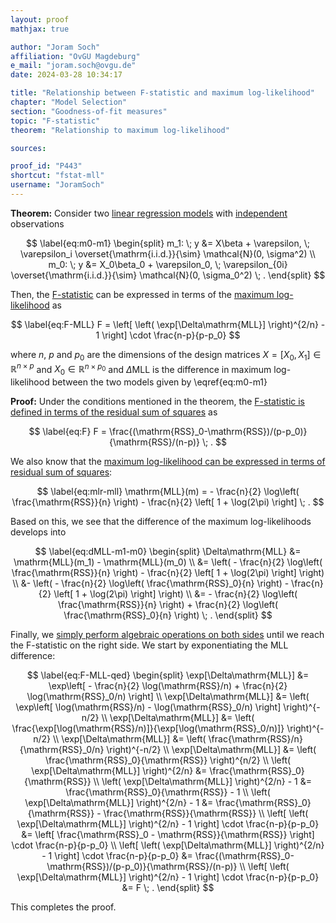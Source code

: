 ```yaml
---
layout: proof
mathjax: true

author: "Joram Soch"
affiliation: "OvGU Magdeburg"
e_mail: "joram.soch@ovgu.de"
date: 2024-03-28 10:34:17

title: "Relationship between F-statistic and maximum log-likelihood"
chapter: "Model Selection"
section: "Goodness-of-fit measures"
topic: "F-statistic"
theorem: "Relationship to maximum log-likelihood"

sources:

proof_id: "P443"
shortcut: "fstat-mll"
username: "JoramSoch"
---
```



**Theorem:** Consider two [linear regression models](/D/mlr) with [independent](/D/ind) observations

$$ \label{eq:m0-m1}
\begin{split}
m_1: \; y &= X\beta + \varepsilon, \; \varepsilon_i \overset{\mathrm{i.i.d.}}{\sim} \mathcal{N}(0, \sigma^2) \\
m_0: \; y &= X_0\beta_0 + \varepsilon_0, \; \varepsilon_{0i} \overset{\mathrm{i.i.d.}}{\sim} \mathcal{N}(0, \sigma_0^2) \; .
\end{split}
$$

Then, the [F-statistic](/D/fstat) can be expressed in terms of the [maximum log-likelihood](/D/mll) as

$$ \label{eq:F-MLL}
F = \left[ \left( \exp[\Delta\mathrm{MLL}] \right)^{2/n} - 1 \right] \cdot \frac{n-p}{p-p_0}
$$

where $n$, $p$ and $p_0$ are the dimensions of the design matrices $X = \left[ X_0, X_1 \right] \in \mathbb{R}^{n \times p}$ and $X_0 \in \mathbb{R}^{n \times p_0}$ and $\Delta\mathrm{MLL}$ is the difference in maximum log-likelihood between the two models given by \eqref{eq:m0-m1}


**Proof:** Under the conditions mentioned in the theorem, the [F-statistic is defined in terms of the residual sum of squares](/D/fstat) as

$$ \label{eq:F}
F = \frac{(\mathrm{RSS}_0-\mathrm{RSS})/(p-p_0)}{\mathrm{RSS}/(n-p)} \; .
$$

We also know that the [maximum log-likelihood can be expressed in terms of residual sum of squares](/P/mlr-mll):

$$ \label{eq:mlr-mll}
\mathrm{MLL}(m) = - \frac{n}{2} \log\left( \frac{\mathrm{RSS}}{n} \right) - \frac{n}{2} \left[ 1 + \log(2\pi) \right] \; .
$$

Based on this, we see that the difference of the maximum log-likelihoods develops into

$$ \label{eq:dMLL-m1-m0}
\begin{split}
\Delta\mathrm{MLL}
&= \mathrm{MLL}(m_1) - \mathrm{MLL}(m_0) \\
&= \left( - \frac{n}{2} \log\left( \frac{\mathrm{RSS}}{n} \right) - \frac{n}{2} \left[ 1 + \log(2\pi) \right] \right) \\
&- \left( - \frac{n}{2} \log\left( \frac{\mathrm{RSS}_0}{n} \right) - \frac{n}{2} \left[ 1 + \log(2\pi) \right] \right) \\
&= - \frac{n}{2} \log\left( \frac{\mathrm{RSS}}{n} \right) + \frac{n}{2} \log\left( \frac{\mathrm{RSS}_0}{n} \right) \; .
\end{split}
$$

Finally, we [simply perform algebraic operations on both sides](/P/rsq-mll) until we reach the F-statistic on the right side. We start by exponentiating the MLL difference:

$$ \label{eq:F-MLL-qed}
\begin{split}
\exp[\Delta\mathrm{MLL}]
&= \exp\left[ - \frac{n}{2} \log(\mathrm{RSS}/n) + \frac{n}{2} \log(\mathrm{RSS}_0/n) \right] \\
\exp[\Delta\mathrm{MLL}]
&= \left( \exp\left[ \log(\mathrm{RSS}/n) - \log(\mathrm{RSS}_0/n) \right] \right)^{-n/2} \\
\exp[\Delta\mathrm{MLL}]
&= \left( \frac{\exp[\log(\mathrm{RSS}/n)]}{\exp[\log(\mathrm{RSS}_0/n)]} \right)^{-n/2} \\
\exp[\Delta\mathrm{MLL}]
&= \left( \frac{\mathrm{RSS}/n}{\mathrm{RSS}_0/n} \right)^{-n/2} \\
\exp[\Delta\mathrm{MLL}]
&= \left( \frac{\mathrm{RSS}_0}{\mathrm{RSS}} \right)^{n/2} \\
\left( \exp[\Delta\mathrm{MLL}] \right)^{2/n}
&= \frac{\mathrm{RSS}_0}{\mathrm{RSS}} \\
\left( \exp[\Delta\mathrm{MLL}] \right)^{2/n} - 1
&= \frac{\mathrm{RSS}_0}{\mathrm{RSS}} - 1 \\
\left( \exp[\Delta\mathrm{MLL}] \right)^{2/n} - 1
&= \frac{\mathrm{RSS}_0}{\mathrm{RSS}} - \frac{\mathrm{RSS}}{\mathrm{RSS}} \\
\left[ \left( \exp[\Delta\mathrm{MLL}] \right)^{2/n} - 1 \right] \cdot \frac{n-p}{p-p_0}
&= \left[ \frac{\mathrm{RSS}_0 - \mathrm{RSS}}{\mathrm{RSS}} \right] \cdot \frac{n-p}{p-p_0} \\
\left[ \left( \exp[\Delta\mathrm{MLL}] \right)^{2/n} - 1 \right] \cdot \frac{n-p}{p-p_0}
&= \frac{(\mathrm{RSS}_0-\mathrm{RSS})/(p-p_0)}{\mathrm{RSS}/(n-p)} \\
\left[ \left( \exp[\Delta\mathrm{MLL}] \right)^{2/n} - 1 \right] \cdot \frac{n-p}{p-p_0}
&= F \; .
\end{split}
$$

This completes the proof.